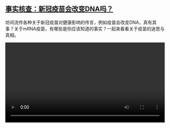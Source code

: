 <!--1627654625000-->
[事实核查：新冠疫苗会改变DNA吗？](https://www.dw.com/zh/%E4%BA%8B%E5%AE%9E%E6%A0%B8%E6%9F%A5%EF%BC%9A%E6%96%B0%E5%86%A0%E7%96%AB%E8%8B%97%E4%BC%9A%E6%94%B9%E5%8F%98DNA%E5%90%97%EF%BC%9F%20/a-58707430)
------

<p>坊间流传各种关于新冠疫苗对健康影响的传言，例如疫苗会改变DNA，真有其事？关于mRNA疫苗，有哪些是你应该知道的事实？一起来看看关于疫苗的迷思与真相。</small></p><video src="https://tvdownloaddw-a.akamaihd.net/dwtv_video/flv/vdt_zh/2021/bchi210730_001_fact_mrna_sd_avc.mp4" controls style="width:100%"></video>
